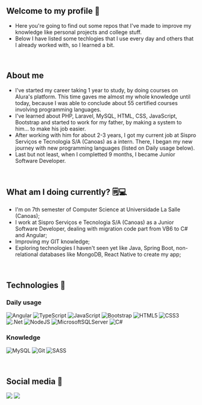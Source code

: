 ## Welcome to my profile 👋

* Here you're going to find out some repos that I've made to improve my knowledge like personal projects and college stuff.
* Below I have listed some techlogies that I use every day and others that I already worked with, so I learned a bit.
<br>

## About me
* I've started my career taking 1 year to study, by doing courses on Alura's platform. This time gaves me almost my whole knowledge until today, because I was able to conclude about 55 certified courses involving programming languages.
* I've learned about PHP, Laravel, MySQL, HTML, CSS, JavaScript, Bootstrap and started to work for my father, by making a system to him... to make his job easier.
* After working with him for about 2-3 years, I got my current job at Sispro Serviços e Tecnologia S/A (Canoas) as a intern. There, I began my new journey with new programming languages (listed on Daily usage below).
* Last but not least, when I completted 9 months, I became Junior Software Developer.
<br>

## What am I doing currently? 🗒️💻
* I'm on 7th semester of Computer Science at Universidade La Salle (Canoas);
* I work at Sispro Serviços e Tecnologia S/A (Canoas) as a Junior Software Developer, dealing with migration code part from VB6 to C# and Angular;
* Improving my GIT knowledge;
* Exploring technologies I haven't seen yet like Java, Spring Boot, non-relational databases like MongoDB, React Native to create my app;

<div style="display: inline_block"><br>
  
  ## Technologies 🧰

  ### Daily usage
  ![Angular](https://img.shields.io/badge/angular-%23DD0031.svg?style=for-the-badge&logo=angular&logoColor=white)
  ![TypeScript](https://img.shields.io/badge/typescript-%23007ACC.svg?style=for-the-badge&logo=typescript&logoColor=white)
  ![JavaScript](https://img.shields.io/badge/javascript-%23323330.svg?style=for-the-badge&logo=javascript&logoColor=%23F7DF1E)
  ![Bootstrap](https://img.shields.io/badge/bootstrap-%238511FA.svg?style=for-the-badge&logo=bootstrap&logoColor=white)
  ![HTML5](https://img.shields.io/badge/html5-%23E34F26.svg?style=for-the-badge&logo=html5&logoColor=white)
  ![CSS3](https://img.shields.io/badge/css3-%231572B6.svg?style=for-the-badge&logo=css3&logoColor=white)
  <br>
  ![.Net](https://img.shields.io/badge/.NET-5C2D91?style=for-the-badge&logo=.net&logoColor=white)
  ![NodeJS](https://img.shields.io/badge/node.js-6DA55F?style=for-the-badge&logo=node.js&logoColor=white)
  ![MicrosoftSQLServer](https://img.shields.io/badge/Microsoft%20SQL%20Server-CC2927?style=for-the-badge&logo=microsoft%20sql%20server&logoColor=white)
  ![C#](https://img.shields.io/badge/c%23-%23239120.svg?style=for-the-badge&logo=csharp&logoColor=white)
  <br>
  ### Knowledge
  ![MySQL](https://img.shields.io/badge/mysql-4479A1.svg?style=for-the-badge&logo=mysql&logoColor=white)
  ![Git](https://img.shields.io/badge/git-%23F05033.svg?style=for-the-badge&logo=git&logoColor=white)
  ![SASS](https://img.shields.io/badge/SASS-hotpink.svg?style=for-the-badge&logo=SASS&logoColor=white)
</div>
 
 <br>
 
  ## Social media 📱
 
<div> 
  <a href="https://instagram.com/tooml_" target="_blank"><img src="https://img.shields.io/badge/-Instagram-%23E4405F?style=for-the-badge&logo=instagram&logoColor=white" target="_blank"></a>
  <a href="https://www.linkedin.com/in/evertonsc" target="_blank"><img src="https://img.shields.io/badge/-LinkedIn-%230077B5?style=for-the-badge&logo=linkedin&logoColor=white" target="_blank"></a> 
</div>
